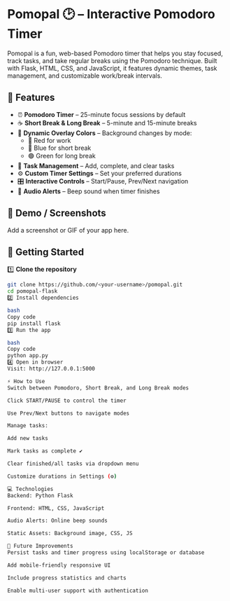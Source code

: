 # Pomopal 🕑 – Interactive Pomodoro Timer

Pomopal is a fun, web-based Pomodoro timer that helps you stay focused, track tasks, and take regular breaks using the Pomodoro technique. Built with Flask, HTML, CSS, and JavaScript, it features dynamic themes, task management, and customizable work/break intervals.

## 🌟 Features

- ⏰ **Pomodoro Timer** – 25-minute focus sessions by default
- ☕ **Short Break & Long Break** – 5-minute and 15-minute breaks
- 🎨 **Dynamic Overlay Colors** – Background changes by mode:
  - 🔴 Red for work
  - 🔵 Blue for short break
  - 🟢 Green for long break
- 📝 **Task Management** – Add, complete, and clear tasks
- ⚙️ **Custom Timer Settings** – Set your preferred durations
- 🎛️ **Interactive Controls** – Start/Pause, Prev/Next navigation
- 🔔 **Audio Alerts** – Beep sound when timer finishes

## 🎨 Demo / Screenshots

Add a screenshot or GIF of your app here.

## 🚀 Getting Started

1️⃣ **Clone the repository**
```bash
git clone https://github.com/<your-username>/pomopal.git
cd pomopal-flask
2️⃣ Install dependencies

bash
Copy code
pip install flask
3️⃣ Run the app

bash
Copy code
python app.py
4️⃣ Open in browser
Visit: http://127.0.0.1:5000

⚡ How to Use
Switch between Pomodoro, Short Break, and Long Break modes

Click START/PAUSE to control the timer

Use Prev/Next buttons to navigate modes

Manage tasks:

Add new tasks

Mark tasks as complete ✔

Clear finished/all tasks via dropdown menu

Customize durations in Settings (⚙)

💻 Technologies
Backend: Python Flask

Frontend: HTML, CSS, JavaScript

Audio Alerts: Online beep sounds

Static Assets: Background image, CSS, JS

🌱 Future Improvements
Persist tasks and timer progress using localStorage or database

Add mobile-friendly responsive UI

Include progress statistics and charts

Enable multi-user support with authentication